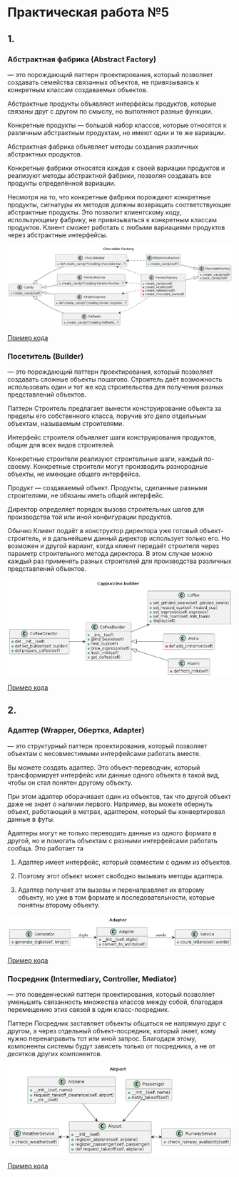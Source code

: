 # Практическая работа №5
## 1. 
###  Абстрактная фабрика (Abstract Factory)
— это порождающий паттерн проектирования, который позволяет создавать семейства связанных объектов, не привязываясь к конкретным классам создаваемых объектов.

Абстрактные продукты объявляют интерфейсы продуктов, которые связаны друг с другом по смыслу, но выполняют разные функции.

Конкретные продукты — большой набор классов, которые относятся к различным абстрактным продуктам, но имеют одни и те же вариации.

Абстрактная фабрика объявляет методы создания различных абстрактных продуктов.

Конкретные фабрики относятся каждая к своей вариации продуктов и реализуют методы абстрактной фабрики, позволяя создавать
все продукты определённой вариации.

Несмотря на то, что конкретные фабрики порождают конкретные продукты, сигнатуры их методов должны возвращать соответствующие абстрактные продукты. Это позволит клиентскому коду, использующему фабрику, не привязываться к конкретным классам продуктов. Клиент сможет работать с любыми вариациями продуктов через абстрактные
интерфейсы.

![](img/factory.png)


[Пример кода](fabric.py)


### Посетитель (Builder)
— это порождающий паттерн проектирования, который позволяет создавать сложные объекты пошагово. Строитель даёт возможность использовать один и тот же код строительства для получения разных представлений объектов.

Паттерн Строитель предлагает вынести конструирование объекта за пределы его собственного класса, поручив это дело отдельным объектам, называемым строителями.

Интерфейс строителя объявляет шаги конструирования продуктов, общие для всех видов
строителей.

Конкретные строители реализуют строительные шаги, каждый по-своему. Конкретные
строители могут производить разнородные объекты, не имеющие общего интерфейса.

Продукт — создаваемый объект. Продукты, сделанные разными строителями, не обязаны иметь общий интерфейс.

Директор определяет порядок вызова строительных шагов для производства той или иной конфигурации продуктов.

Обычно Клиент подаёт в конструктор директора уже готовый объект-строитель, и в дальнейшем данный директор использует только его. Но возможен и другой вариант, когда клиент передаёт строителя через параметр строительного метода директора. В этом случае можно каждый раз применять разных строителей для производства различных представлений объектов.

![](img/builder.png)


[Пример кода](builder.py)


## 2. 
### Адаптер (Wrapper, Обертка, Adapter)
— это структурный паттерн проектирования, который позволяет объектам с несовместимыми интерфейсами работать вместе.

Вы можете создать адаптер. Это объект-переводчик, который трансформирует интерфейс или данные одного объекта в такой вид, чтобы он стал понятен другому объекту.

При этом адаптер оборачивает один из объектов, так что другой объект даже не знает о наличии
первого. Например, вы можете обернуть объект, работающий в метрах, адаптером, который бы
конвертировал данные в футы.

Адаптеры могут не только переводить данные из одного формата в другой, но и помогать
объектам с разными интерфейсами работать сообща. Это работает та

1. Адаптер имеет интерфейс, который совместим с одним из объектов.

2. Поэтому этот объект может свободно вызывать методы адаптера.

3. Адаптер получает эти вызовы и перенаправляет их второму объекту, но уже в том формате
и последовательности, которые понятны второму объекту.

![](img/adapter.png)

[Пример кода](adapter.py)


### Посредник (Intermediary, Controller, Mediator)
— это поведенческий паттерн проектирования, который позволяет уменьшить связанность множества классов между собой, благодаря перемещению этих связей в один класс-посредник.

Паттерн Посредник заставляет объекты общаться не напрямую друг с другом, а через отдельный объект-посредник, который знает, кому нужно перенаправить тот или иной запрос. Благодаря этому, компоненты системы будут зависеть только от посредника, а не от десятков других компонентов.

![](img/mediator.png)


[Пример кода](mediator.py)